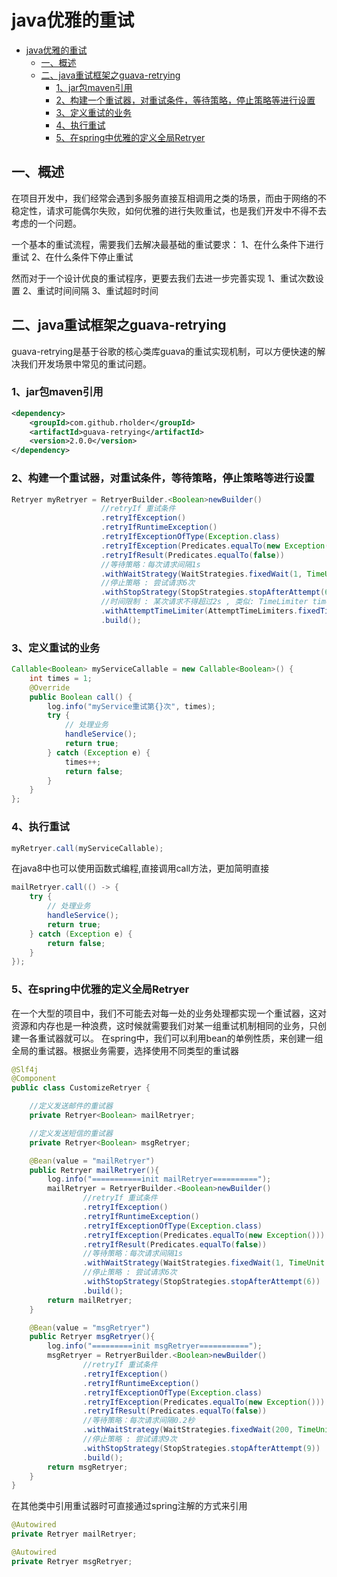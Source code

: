 
# java优雅的重试

- [java优雅的重试](#java优雅的重试)
  - [一、概述](#一概述)
  - [二、java重试框架之guava-retrying](#二java重试框架之guava-retrying)
    - [1、jar包maven引用](#1jar包maven引用)
    - [2、构建一个重试器，对重试条件，等待策略，停止策略等进行设置](#2构建一个重试器对重试条件等待策略停止策略等进行设置)
    - [3、定义重试的业务](#3定义重试的业务)
    - [4、执行重试](#4执行重试)
    - [5、在spring中优雅的定义全局Retryer](#5在spring中优雅的定义全局retryer)

## 一、概述

在项目开发中，我们经常会遇到多服务直接互相调用之类的场景，而由于网络的不稳定性，请求可能偶尔失败，如何优雅的进行失败重试，也是我们开发中不得不去考虑的一个问题。

一个基本的重试流程，需要我们去解决最基础的重试要求：
1、在什么条件下进行重试
2、在什么条件下停止重试

然而对于一个设计优良的重试程序，更要去我们去进一步完善实现
1、重试次数设置
2、重试时间间隔
3、重试超时时间


## 二、java重试框架之guava-retrying

guava-retrying是基于谷歌的核心类库guava的重试实现机制，可以方便快速的解决我们开发场景中常见的重试问题。


### 1、jar包maven引用
```xml
<dependency>
    <groupId>com.github.rholder</groupId>
    <artifactId>guava-retrying</artifactId>
    <version>2.0.0</version>
</dependency>
```

### 2、构建一个重试器，对重试条件，等待策略，停止策略等进行设置
```java
Retryer myRetryer = RetryerBuilder.<Boolean>newBuilder()
                    //retryIf 重试条件
                    .retryIfException()
                    .retryIfRuntimeException()
                    .retryIfExceptionOfType(Exception.class)
                    .retryIfException(Predicates.equalTo(new Exception()))
                    .retryIfResult(Predicates.equalTo(false))
                    //等待策略：每次请求间隔1s
                    .withWaitStrategy(WaitStrategies.fixedWait(1, TimeUnit.SECONDS))
                    //停止策略 : 尝试请求6次
                    .withStopStrategy(StopStrategies.stopAfterAttempt(6))
                    //时间限制 : 某次请求不得超过2s , 类似: TimeLimiter timeLimiter = new SimpleTimeLimiter();
                    .withAttemptTimeLimiter(AttemptTimeLimiters.fixedTimeLimit(3, TimeUnit.SECONDS))
                    .build();
```

### 3、定义重试的业务
```java
Callable<Boolean> myServiceCallable = new Callable<Boolean>() {
    int times = 1;
    @Override
    public Boolean call() {
        log.info("myService重试第{}次", times);
        try {
            // 处理业务
            handleService();
            return true;
        } catch (Exception e) {
            times++;
            return false;
        }
    }
};
```

### 4、执行重试
```java
myRetryer.call(myServiceCallable);
```
在java8中也可以使用函数式编程,直接调用call方法，更加简明直接
```java
mailRetryer.call(() -> {
    try {
        // 处理业务
        handleService();
        return true;
    } catch (Exception e) {
        return false;
    }
});
```

### 5、在spring中优雅的定义全局Retryer
在一个大型的项目中，我们不可能去对每一处的业务处理都实现一个重试器，这对资源和内存也是一种浪费，这时候就需要我们对某一组重试机制相同的业务，只创建一各重试器就可以。
在spring中，我们可以利用bean的单例性质，来创建一组全局的重试器。根据业务需要，选择使用不同类型的重试器

```java
@Slf4j
@Component
public class CustomizeRetryer {

    //定义发送邮件的重试器
    private Retryer<Boolean> mailRetryer;

    //定义发送短信的重试器
    private Retryer<Boolean> msgRetryer;

    @Bean(value = "mailRetryer")
    public Retryer mailRetryer(){
        log.info("===========init mailRetryer==========");
        mailRetryer = RetryerBuilder.<Boolean>newBuilder()
                //retryIf 重试条件
                .retryIfException()
                .retryIfRuntimeException()
                .retryIfExceptionOfType(Exception.class)
                .retryIfException(Predicates.equalTo(new Exception()))
                .retryIfResult(Predicates.equalTo(false))
                //等待策略：每次请求间隔1s
                .withWaitStrategy(WaitStrategies.fixedWait(1, TimeUnit.SECONDS))
                //停止策略 : 尝试请求6次
                .withStopStrategy(StopStrategies.stopAfterAttempt(6))
                .build();
        return mailRetryer;
    }

    @Bean(value = "msgRetryer")
    public Retryer msgRetryer(){
        log.info("=========init msgRetryer===========");
        msgRetryer = RetryerBuilder.<Boolean>newBuilder()
                //retryIf 重试条件
                .retryIfException()
                .retryIfRuntimeException()
                .retryIfExceptionOfType(Exception.class)
                .retryIfException(Predicates.equalTo(new Exception()))
                .retryIfResult(Predicates.equalTo(false))
                //等待策略：每次请求间隔0.2秒
                .withWaitStrategy(WaitStrategies.fixedWait(200, TimeUnit.MILLISECONDS))
                //停止策略 : 尝试请求9次
                .withStopStrategy(StopStrategies.stopAfterAttempt(9))
                .build();
        return msgRetryer;
    }
}

```

在其他类中引用重试器时可直接通过spring注解的方式来引用
```java
@Autowired
private Retryer mailRetryer;

@Autowired
private Retryer msgRetryer;
```